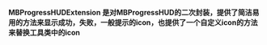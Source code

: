 #### MBProgressHUDExtension 是对MBProgressHUD的二次封装，提供了简洁易用的方法来显示成功，失败，一般提示的icon，也提供了一个自定义icon的方法来替换工具类中的icon

